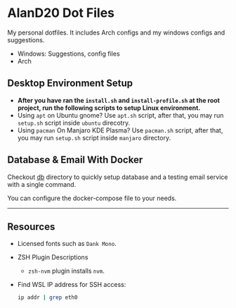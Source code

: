 # AlanD20 Dot Files

My personal dotfiles. It includes Arch configs and my windows configs and
suggestions.

- Windows: Suggestions, config files
- Arch

## Desktop Environment Setup

- **After you have ran the `install.sh` and `install-profile.sh` at the root
  project, run the following scripts to setup Linux environment.**
- Using `apt` on Ubuntu gnome? Use `apt.sh` script, after that, you may run
  `setup.sh` script inside `ubuntu` direcotry.
- Using `pacman` On Manjaro KDE Plasma? Use `pacman.sh` script, after that, you
  may run `setup.sh` script inside `manjaro` directory.

## Database & Email With Docker

Checkout [db](db) directory to quickly setup database and a testing email
service with a single command.

You can configure the docker-compose file to your needs.

---

## Resources

- Licensed fonts such as `Dank Mono`.
- ZSH Plugin Descriptions
  - `zsh-nvm` plugin installs `nvm`.
- Find WSL IP address for SSH access:

  ```bash
  ip addr | grep eth0
  ```
